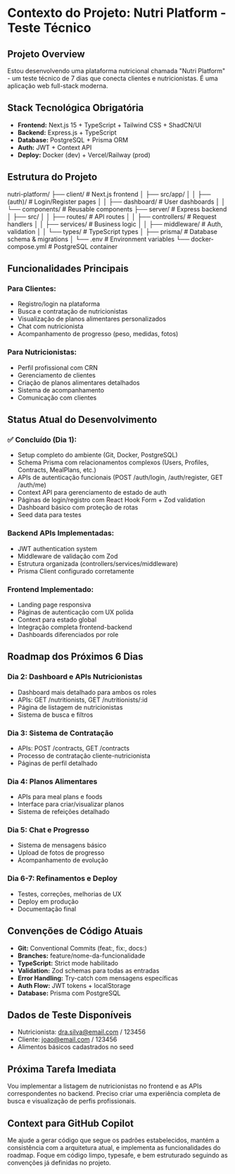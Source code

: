 # Contexto do Projeto: Nutri Platform - Teste Técnico

## Projeto Overview
Estou desenvolvendo uma plataforma nutricional chamada "Nutri Platform" - um teste técnico de 7 dias que conecta clientes e nutricionistas. É uma aplicação web full-stack moderna.

## Stack Tecnológica Obrigatória
- **Frontend:** Next.js 15 + TypeScript + Tailwind CSS + ShadCN/UI
- **Backend:** Express.js + TypeScript 
- **Database:** PostgreSQL + Prisma ORM
- **Auth:** JWT + Context API
- **Deploy:** Docker (dev) + Vercel/Railway (prod)

## Estrutura do Projeto

nutri-platform/
├── client/                 # Next.js frontend
│   ├── src/app/
│   │   ├── (auth)/         # Login/Register pages
│   │   ├── dashboard/      # User dashboards
│   │   └── components/     # Reusable components
├── server/                 # Express backend
│   ├── src/
│   │   ├── routes/         # API routes
│   │   ├── controllers/    # Request handlers
│   │   ├── services/       # Business logic
│   │   ├── middleware/     # Auth, validation
│   │   └── types/          # TypeScript types
│   ├── prisma/            # Database schema & migrations
│   └── .env               # Environment variables
└── docker-compose.yml     # PostgreSQL container

## Funcionalidades Principais

### Para Clientes:
- Registro/login na plataforma
- Busca e contratação de nutricionistas
- Visualização de planos alimentares personalizados
- Chat com nutricionista
- Acompanhamento de progresso (peso, medidas, fotos)

### Para Nutricionistas:
- Perfil profissional com CRN
- Gerenciamento de clientes
- Criação de planos alimentares detalhados
- Sistema de acompanhamento
- Comunicação com clientes

## Status Atual do Desenvolvimento

### ✅ Concluído (Dia 1):
- Setup completo do ambiente (Git, Docker, PostgreSQL)
- Schema Prisma com relacionamentos complexos (Users, Profiles, Contracts, MealPlans, etc.)
- APIs de autenticação funcionais (POST /auth/login, /auth/register, GET /auth/me)
- Context API para gerenciamento de estado de auth
- Páginas de login/registro com React Hook Form + Zod validation
- Dashboard básico com proteção de rotas
- Seed data para testes

### Backend APIs Implementadas:
- JWT authentication system
- Middleware de validação com Zod
- Estrutura organizada (controllers/services/middleware)
- Prisma Client configurado corretamente

### Frontend Implementado:
- Landing page responsiva
- Páginas de autenticação com UX polida
- Context para estado global
- Integração completa frontend-backend
- Dashboards diferenciados por role

## Roadmap dos Próximos 6 Dias

### Dia 2: Dashboard e APIs Nutricionistas
- Dashboard mais detalhado para ambos os roles
- APIs: GET /nutritionists, GET /nutritionists/:id
- Página de listagem de nutricionistas
- Sistema de busca e filtros

### Dia 3: Sistema de Contratação
- APIs: POST /contracts, GET /contracts
- Processo de contratação cliente-nutricionista
- Páginas de perfil detalhado

### Dia 4: Planos Alimentares
- APIs para meal plans e foods
- Interface para criar/visualizar planos
- Sistema de refeições detalhado

### Dia 5: Chat e Progresso
- Sistema de mensagens básico
- Upload de fotos de progresso
- Acompanhamento de evolução

### Dia 6-7: Refinamentos e Deploy
- Testes, correções, melhorias de UX
- Deploy em produção
- Documentação final

## Convenções de Código Atuais
- **Git:** Conventional Commits (feat:, fix:, docs:)
- **Branches:** feature/nome-da-funcionalidade
- **TypeScript:** Strict mode habilitado
- **Validation:** Zod schemas para todas as entradas
- **Error Handling:** Try-catch com mensagens específicas
- **Auth Flow:** JWT tokens + localStorage
- **Database:** Prisma com PostgreSQL

## Dados de Teste Disponíveis
- Nutricionista: dra.silva@email.com / 123456
- Cliente: joao@email.com / 123456
- Alimentos básicos cadastrados no seed

## Próxima Tarefa Imediata
Vou implementar a listagem de nutricionistas no frontend e as APIs correspondentes no backend. Preciso criar uma experiência completa de busca e visualização de perfis profissionais.

## Context para GitHub Copilot
Me ajude a gerar código que segue os padrões estabelecidos, mantém a consistência com a arquitetura atual, e implementa as funcionalidades do roadmap. Foque em código limpo, typesafe, e bem estruturado seguindo as convenções já definidas no projeto.